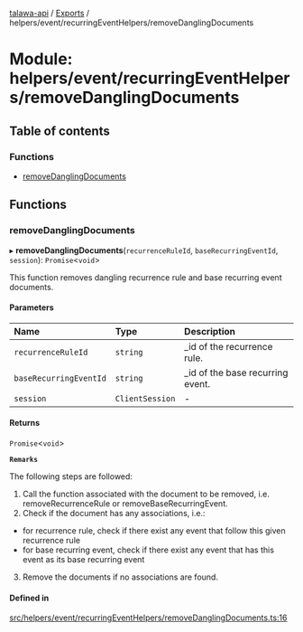 [talawa-api](../README.md) / [Exports](../modules.md) / helpers/event/recurringEventHelpers/removeDanglingDocuments

# Module: helpers/event/recurringEventHelpers/removeDanglingDocuments

## Table of contents

### Functions

- [removeDanglingDocuments](helpers_event_recurringEventHelpers_removeDanglingDocuments.md#removedanglingdocuments)

## Functions

### removeDanglingDocuments

▸ **removeDanglingDocuments**(`recurrenceRuleId`, `baseRecurringEventId`, `session`): `Promise`\<`void`\>

This function removes dangling recurrence rule and base recurring event documents.

#### Parameters

| Name | Type | Description |
| :------ | :------ | :------ |
| `recurrenceRuleId` | `string` | _id of the recurrence rule. |
| `baseRecurringEventId` | `string` | _id of the base recurring event. |
| `session` | `ClientSession` | - |

#### Returns

`Promise`\<`void`\>

**`Remarks`**

The following steps are followed:
1. Call the function associated with the document to be removed, i.e. removeRecurrenceRule or removeBaseRecurringEvent.
2. Check if the document has any associations, i.e.:
  - for recurrence rule, check if there exist any event that follow this given recurrence rule
  - for base recurring event, check if there exist any event that has this event as its base recurring event
3. Remove the documents if no associations are found.

#### Defined in

[src/helpers/event/recurringEventHelpers/removeDanglingDocuments.ts:16](https://github.com/PalisadoesFoundation/talawa-api/blob/e919df4/src/helpers/event/recurringEventHelpers/removeDanglingDocuments.ts#L16)

